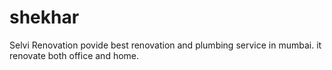 # shekhar
Selvi Renovation povide best renovation and plumbing service in mumbai. it renovate both office and home.
